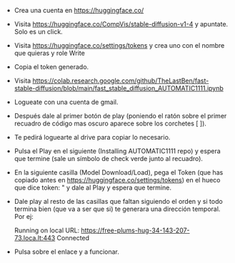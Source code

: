 - Crea una cuenta en https://huggingface.co/
- Visita https://huggingface.co/CompVis/stable-diffusion-v1-4 y apuntate. Solo es un click.
- Visita https://huggingface.co/settings/tokens y crea uno con el nombre que quieras y role Write
- Copia el token generado. 
- Visita https://colab.research.google.com/github/TheLastBen/fast-stable-diffusion/blob/main/fast_stable_diffusion_AUTOMATIC1111.ipynb
- Logueate con una cuenta de gmail. 
- Después dale al primer botón de play (poniendo el ratón sobre el primer recuadro de código mas oscuro aparece sobre los corchetes [ ]).
- Te pedirá loguearte al drive para copiar lo necesario.
- Pulsa el Play en el siguiente (Installing AUTOMATIC1111 repo) y espera que termine (sale un símbolo de check verde junto al recuadro).
- En la siguiente casilla (Model Download/Load), pega el Token (que has copiado antes en https://huggingface.co/settings/tokens) en el hueco que dice token: " y dale al Play y espera que termine.
- Dale play al resto de las casillas que faltan siguiendo el orden y si todo termina bien (que va a ser que si) te generara una dirección temporal. Por ej:

     Running on local URL:  https://free-plums-hug-34-143-207-73.loca.lt:443
     Connected

- Pulsa sobre el enlace y a funcionar.
